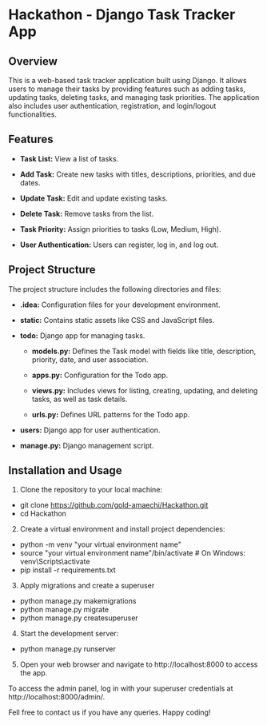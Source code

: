 # Hackathon - Django Task Tracker App

## Overview

This is a web-based task tracker application built using Django. It allows users to manage their tasks by providing features such as adding tasks, updating tasks, deleting tasks, and managing task priorities. The application also includes user authentication, registration, and login/logout functionalities.

## Features

- **Task List:** View a list of tasks.

- **Add Task:** Create new tasks with titles, descriptions, priorities, and due dates.

- **Update Task:** Edit and update existing tasks.

- **Delete Task:** Remove tasks from the list.

- **Task Priority:** Assign priorities to tasks (Low, Medium, High).

- **User Authentication:** Users can register, log in, and log out.

## Project Structure

The project structure includes the following directories and files:

- **.idea:** Configuration files for your development environment.

- **static:** Contains static assets like CSS and JavaScript files.

- **todo:** Django app for managing tasks.

  - **models.py:** Defines the Task model with fields like title, description, priority, date, and user association.

  - **apps.py:** Configuration for the Todo app.

  - **views.py:** Includes views for listing, creating, updating, and deleting tasks, as well as task details.

  - **urls.py:** Defines URL patterns for the Todo app.

- **users:** Django app for user authentication.

- **manage.py:** Django management script.

## Installation and Usage

1. Clone the repository to your local machine:
- git clone https://github.com/gold-amaechi/Hackathon.git
- cd Hackathon

2. Create a virtual environment and install project dependencies:
- python -m venv "your virtual environment name"
- source "your virtual environment name"/bin/activate  # On Windows: venv\Scripts\activate
- pip install -r requirements.txt

3. Apply migrations and create a superuser
- python manage.py makemigrations
- python manage.py migrate
- python manage.py createsuperuser

4. Start the development server:
- python manage.py runserver

5. Open your web browser and navigate to http://localhost:8000 to access the app.

To access the admin panel, log in with your superuser credentials at http://localhost:8000/admin/.

Fell free to contact us if you have any queries.
Happy coding!
